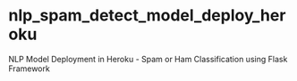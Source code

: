 # nlp_spam_detect_model_deploy_heroku
NLP Model Deployment in Heroku - Spam or Ham Classification using Flask Framework 
